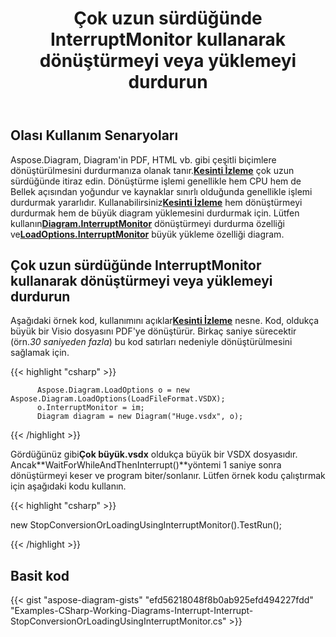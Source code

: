 ﻿---
title: Çok uzun sürdüğünde InterruptMonitor kullanarak dönüştürmeyi veya yüklemeyi durdurun
type: docs
weight: 30
url: /tr/net/stop-conversion-or-loading-using-interruptmonitor-when-it-is-taking-too-long/
description: Bu bölüm, Aspose.Diagram ile dönüştürmenin veya yüklemenin nasıl durdurulacağını açıklar.
---
## **Olası Kullanım Senaryoları**

Aspose.Diagram, Diagram'in PDF, HTML vb. gibi çeşitli biçimlere dönüştürülmesini durdurmanıza olanak tanır.[**Kesinti İzleme**](https://reference.aspose.com/diagram/net/aspose.diagram/interruptmonitor) çok uzun sürdüğünde itiraz edin. Dönüştürme işlemi genellikle hem CPU hem de Bellek açısından yoğundur ve kaynaklar sınırlı olduğunda genellikle işlemi durdurmak yararlıdır. Kullanabilirsiniz[**Kesinti İzleme**](https://reference.aspose.com/diagram/net/aspose.diagram/interruptmonitor) hem dönüştürmeyi durdurmak hem de büyük diagram yüklemesini durdurmak için. Lütfen kullanın[**Diagram.InterruptMonitor**](https://reference.aspose.com/diagram/net/aspose.diagram/diagram/properties/interruptmonitor) dönüştürmeyi durdurma özelliği ve[**LoadOptions.InterruptMonitor**](https://reference.aspose.com/diagram/net/aspose.diagram/loadoptions/properties/interruptmonitor) büyük yükleme özelliği diagram.

## **Çok uzun sürdüğünde InterruptMonitor kullanarak dönüştürmeyi veya yüklemeyi durdurun**

Aşağıdaki örnek kod, kullanımını açıklar[**Kesinti İzleme**](https://reference.aspose.com/diagram/net/aspose.diagram/interruptmonitor) nesne. Kod, oldukça büyük bir Visio dosyasını PDF'ye dönüştürür. Birkaç saniye sürecektir (örn.*30 saniyeden fazla*) bu kod satırları nedeniyle dönüştürülmesini sağlamak için.

{{< highlight "csharp" >}}

	      Aspose.Diagram.LoadOptions o = new Aspose.Diagram.LoadOptions(LoadFileFormat.VSDX);
	      o.InterruptMonitor = im;
	      Diagram diagram = new Diagram("Huge.vsdx", o);

{{< /highlight >}}

 Gördüğünüz gibi**Çok büyük.vsdx** oldukça büyük bir VSDX dosyasıdır. Ancak**WaitForWhileAndThenInterrupt()**yöntemi 1 saniye sonra dönüştürmeyi keser ve program biter/sonlanır. Lütfen örnek kodu çalıştırmak için aşağıdaki kodu kullanın.

{{< highlight "csharp" >}}

 new StopConversionOrLoadingUsingInterruptMonitor().TestRun();

{{< /highlight >}}

## **Basit kod**
{{< gist "aspose-diagram-gists" "efd56218048f8b0ab925efd494227fdd" "Examples-CSharp-Working-Diagrams-Interrupt-Interrupt-StopConversionOrLoadingUsingInterruptMonitor.cs" >}}

